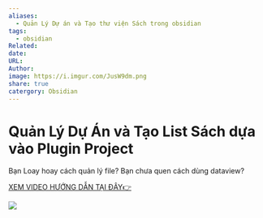 ```yaml
---
aliases:
  - Quản Lý Dự án và Tạo thư viện Sách trong obsidian
tags:
  - obsidian
Related: 
date: 
URL: 
Author: 
image: https://i.imgur.com/JusW9dm.png
share: true
catergory: Obsidian
---
```

# Quản Lý Dự Án và Tạo List Sách dựa vào Plugin Project

Bạn Loay hoay cách quản lý file?
Bạn chưa quen cách dùng dataview?



 [XEM VIDEO HƯỚNG DẪN TẠI ĐÂY👉](https://youtu.be/cft8PzufKsI)


![](https://i.imgur.com/JusW9dm.png)

